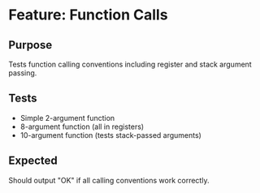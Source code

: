 # Feature: Function Calls

## Purpose
Tests function calling conventions including register and stack argument passing.

## Tests
- Simple 2-argument function
- 8-argument function (all in registers)
- 10-argument function (tests stack-passed arguments)

## Expected
Should output "OK" if all calling conventions work correctly.